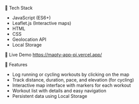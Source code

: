 🔧 Tech Stack
- JavaScript (ES6+)
- Leaflet.js (Interactive maps)
- HTML
- CSS
- Geolocation API
- Local Storage

🚀 Live Demo
https://mapty-app-pi.vercel.app/

📂 Features
- Log running or cycling workouts by clicking on the map
- Track distance, duration, pace, and elevation (for cycling)
- Interactive map interface with markers for each workout
- Workout list with details and easy navigation
- Persistent data using Local Storage
